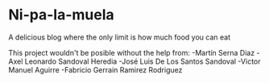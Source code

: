 # Ni-pa-la-muela
A delicious blog where the only limit is how much food you can eat

This project wouldn't be posible without the help from: 
-Martín Serna Diaz
-Axel Leonardo Sandoval Heredia
-José Luis De Los Santos Sandoval
-Victor Manuel Aguirre
-Fabricio Gerrain Ramirez Rodriguez
